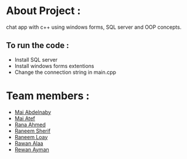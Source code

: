 # About Project :
chat app with c++ using windows forms, SQL server and OOP concepts.


## To run the code :
- Install SQL server
- Install windows forms extentions
- Change the connection string in main.cpp


# Team members :

- [Mai Abdelnaby](https://github.com/Maiabdelnaby) 
- [Mai Atef](https://github.com/MaiAteff) 
- [Rana Ahmed](https://github.com/RanaAhmed2022)
- [Raneem Sherif](https://github.com/Raneeml)
- [Raneem Loay](https://github.com/RaneemLoay)
- [Rawan Alaa](https://github.com/12Rawan) 
- [Rewan Ayman](https://github.com/rewanaa) 


